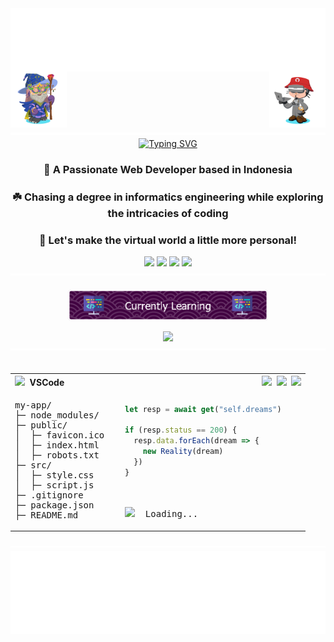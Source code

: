<div align="center">
  <img align="center" src="text.svg" alt="Welcome To, My Github Profile">
  <img align="right" src="octocat1.png" alt="Avatar Octocat" height="90">
  <img align="left" src="octocat2.png" alt="Avatar Octocat" height="90">
</div>

<div align="center">
 <img src="hr.svg" align="center">
</div>

<div align="center">
<a href="https://git.io/typing-svg"><img src="https://readme-typing-svg.demolab.com?font=Poppins&size=35&pause=1500&color=87B6F7&center=true&vCenter=true&random=false&width=500&height=100&lines=Hi+There!+%F0%9F%91%8B%F0%9F%8F%BB;I'm+Rakha+Djauhari+%F0%9F%8C%8A;Coding+Addict+%E2%98%95;Tech+Enthusiast+%F0%9F%A7%91%F0%9F%8F%BB%E2%80%8D%F0%9F%92%BB" alt="Typing SVG" /></a>
</div>

<h3 align="center">🔖 A Passionate Web Developer based in Indonesia</h3>
<div align="center">
  <h3>☘️ Chasing a degree in informatics engineering while exploring the intricacies of coding</h3>
</div>
<div align="center">
  <h3>🚀 Let's make the virtual world a little more personal!</h3>
  <a href="https://Discordapp.com/users/622601019733573642"><img src="https://img.shields.io/badge/Discord-5865F2?style=for-the-badge&logo=discord&logoColor=white"><a>
  <a href="https://www.linkedin.com/in/rakha-djauhari/"><img src="https://img.shields.io/badge/LinkedIn-0A66C2?style=for-the-badge&logo=linkedin&logoColor=white"><a>
  <a href="https://www.instagram.com/avergons">
  <img src="https://img.shields.io/badge/Instagram-F77737?style=for-the-badge&logo=instagram&logoColor=white"><a>
  <a href="https://ko-fi.com/rakha">
  <img src="https://img.shields.io/badge/Ko--fi-Support%20Me-red?style=for-the-badge&logo=ko-fi&logoColor=white"><a>
</div>

<div align="center">
 <img src="hr.svg" align="center">
</div>

</br>

<div align="center">
 <img align="center" src="github-header-image.png" height="50px">
</div>

</br>

<div align="center">
  <img src="https://skillicons.dev/icons?i=html,css,bootstrap,javascript,python,nodejs,vuejs,express,mongodb" />
</div>

<div align="center">
 <img src="hr.svg" align="center">
</div>

</br>

<table align="center">
<tr>
<th colspan="2">
<img src="https://s2.svgbox.net/files.svg?ic=vscode" height="20">&nbsp;&nbsp;VSCode&nbsp;&nbsp;&nbsp;&nbsp;&nbsp;&nbsp;&nbsp;&nbsp;&nbsp;&nbsp;&nbsp;&nbsp;&nbsp;&nbsp;&nbsp;&nbsp;&nbsp;&nbsp;&nbsp;&nbsp;&nbsp;&nbsp;&nbsp;&nbsp;&nbsp;&nbsp;&nbsp;&nbsp;&nbsp;&nbsp;&nbsp;&nbsp;&nbsp;&nbsp;&nbsp;&nbsp;&nbsp;&nbsp;&nbsp;&nbsp;&nbsp;&nbsp;&nbsp;&nbsp;&nbsp;&nbsp;&nbsp;&nbsp;&nbsp;&nbsp;&nbsp;&nbsp;&nbsp;&nbsp;&nbsp;&nbsp;&nbsp;&nbsp;&nbsp;&nbsp;&nbsp;&nbsp;&nbsp;&nbsp;&nbsp;&nbsp;&nbsp;&nbsp;&nbsp;&nbsp;&nbsp;&nbsp;&nbsp;&nbsp;&nbsp;&nbsp;&nbsp;&nbsp;&nbsp;&nbsp;&nbsp;&nbsp;&nbsp;&nbsp;<img src="https://s2.svgbox.net/materialui.svg?ic=circle&color=fabf1e" height="17">&nbsp;&nbsp;<img src="https://s2.svgbox.net/materialui.svg?ic=circle&color=2784f5" height="17">&nbsp;&nbsp;<img src="https://s2.svgbox.net/materialui.svg?ic=circle&color=f5273c" height="17">
</th>
</tr>

<tr>
<td rowspan="3">

<pre>
my-app/
├─ node_modules/
├─ public/
│  ├─ favicon.ico
│  ├─ index.html
│  ├─ robots.txt
├─ src/
│  ├─ style.css
│  ├─ script.js
├─ .gitignore
├─ package.json
├─ README.md
</pre>

</td>
<td>

```js
let resp = await get("self.dreams")

if (resp.status == 200) {
  resp.data.forEach(dream => {
    new Reality(dream)
  })
}
```

</td>
</tr>

<tr><td></td></tr>

<tr>
<td colspan="2"><pre><img src="https://s2.svgbox.net/loaders.svg?ic=elastic-spinner&color=white" height="15">&nbsp;&nbsp;Loading...</pre></td>
</tr>
</table>

<div align="center">
 <img src="hr.svg" align="center">
</div>

<img src="readmebox-custom.svg" />

